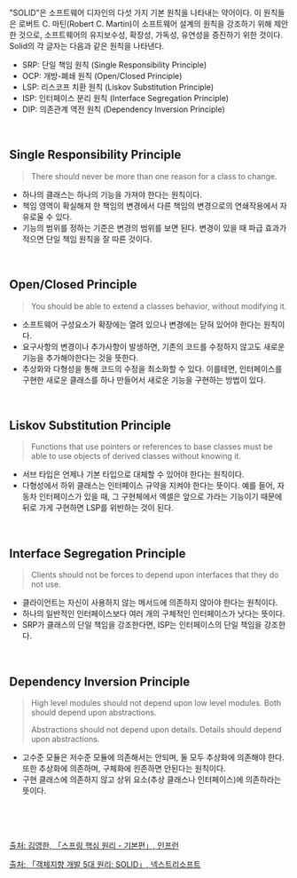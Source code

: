 <br />

"SOLID"은 소프트웨어 디자인의 다섯 가지 기본 원칙을 나타내는 약어이다. 이 원칙들은 로버트 C. 마틴(Robert C. Martin)이 소프트웨어 설계의 원칙을 강조하기 위해 제안한 것으로, 소프트웨어의 유지보수성, 확장성, 가독성, 유연성을 증진하기 위한 것이다. Solid의 각 글자는 다음과 같은 원칙을 나타낸다.

<p></p>

- SRP: 단일 책임 원칙 (Single Responsibility Principle)
- OCP: 개방-폐쇄 원칙 (Open/Closed Principle)
- LSP: 리스코프 치환 원칙 (Liskov Substitution Principle)
- ISP: 인터페이스 분리 원칙 (Interface Segregation Principle)
- DIP: 의존관계 역전 원칙 (Dependency Inversion Principle)

<br />

## Single Responsibility Principle

> There should never be more than one reason for a class to change.

<p></p>

- 하나의 클래스는 하나의 기능을 가져야 한다는 원칙이다.
- 책임 영역이 확실해져 한 책임의 변경에서 다른 책임의 변경으로의 연쇄작용에서 자유로울 수 있다.
- 기능의 범위를 정하는 기준은 변경의 범위를 보면 된다. 변경이 있을 때 파급 효과가 적으면 단일 책임 원칙을 잘 따른 것이다.

<br />

## Open/Closed Principle

> You should be able to extend a classes behavior, without modifying it.

<p></p>

- 소프트웨어 구성요소가 확장에는 열려 있으나 변경에는 닫혀 있어야 한다는 원칙이다.
- 요구사항의 변경이나 추가사항이 발생하면, 기존의 코드를 수정하지 않고도 새로운 기능을 추가해야한다는 것을 뜻한다.
- 추상화와 다형성을 통해 코드의 수정을 최소화할 수 있다. 이를테면, 인터페이스를 구현한 새로운 클래스를 하나 만들어서 새로운 기능을 구현하는 방법이 있다.

<br />

## Liskov Substitution Principle

> Functions that use pointers or references to base classes must be able to use objects of derived classes without knowing it.

<p></p>

- 서브 타입은 언제나 기본 타입으로 대체할 수 있어야 한다는 원칙이다.
- 다형성에서 하위 클래스는 인터페이스 규약을 지켜야 한다는 뜻이다. 예를 들어, 자동차 인터페이스가 있을 때, 그 구현체에서 엑셀은 앞으로 가라는 기능이기 때문에 뒤로 가게 구현하면 LSP를 위반하는 것이 된다.

<br />

## Interface Segregation Principle

> Clients should not be forces to depend upon interfaces that they do not use.

<p></p>

- 클라이언트는 자신이 사용하지 않는 메서드에 의존하지 않아야 한다는 원칙이다.
- 하나의 일반적인 인터페이스보다 여러 개의 구체적인 인터페이스가 낫다는 뜻이다.
- SRP가 클래스의 단일 책임을 강조한다면, ISP는 인터페이스의 단일 책임을 강조한다.

<br />

## Dependency Inversion Principle

> High level modules should not depend upon low level modules. Both should depend upon abstractions.
>
> Abstractions should not depend upon details. Details should depend upon abstractions.

<p></p>

- 고수준 모듈은 저수준 모듈에 의존해서는 안되며, 둘 모두 추상화에 의존해야 한다. 또한 추상화에 의존하며, 구체화에 읜존하면 안된다는 원칙이다.
- 구현 클래스에 의존하지 않고 상위 요소(추상 클래스나 인터페이스)에 의존하라는 뜻이다.

<br />
<br />
<br />

[출처: 김영한, 「스프링 핵심 원리 - 기본편」, 인프런](https://www.inflearn.com/course/%EC%8A%A4%ED%94%84%EB%A7%81-%ED%95%B5%EC%8B%AC-%EC%9B%90%EB%A6%AC-%EA%B8%B0%EB%B3%B8%ED%8E%B8)

[출처: 「객체지향 개발 5대 원리: SOLID」, 넥스트리소프트](https://www.nextree.co.kr/p6960/)

<br />
